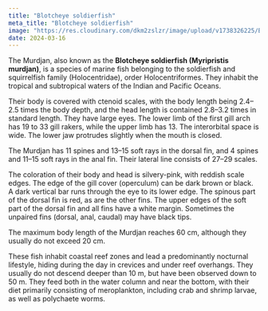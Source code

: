 ```yaml
---
title: "Blotcheye soldierfish"
meta_title: "Blotcheye soldierfish"
image: "https://res.cloudinary.com/dkm2zslzr/image/upload/v1738326225/Blotcheye_Soldierfish_hq8ct5.png"
date: 2024-03-16
---
```


The Murdjan, also known as the **Blotcheye soldierfish (Myripristis murdjan)**, is a species of marine fish belonging to the soldierfish and squirrelfish family (Holocentridae), order Holocentriformes. They inhabit the tropical and subtropical waters of the Indian and Pacific Oceans.

Their body is covered with ctenoid scales, with the body length being 2.4–2.5 times the body depth, and the head length is contained 2.8–3.2 times in standard length. They have large eyes. The lower limb of the first gill arch has 19 to 33 gill rakers, while the upper limb has 13. The interorbital space is wide. The lower jaw protrudes slightly when the mouth is closed.

The Murdjan has 11 spines and 13–15 soft rays in the dorsal fin, and 4 spines and 11–15 soft rays in the anal fin. Their lateral line consists of 27–29 scales.

The coloration of their body and head is silvery-pink, with reddish scale edges. The edge of the gill cover (operculum) can be dark brown or black. A dark vertical bar runs through the eye to its lower edge. The spinous part of the dorsal fin is red, as are the other fins. The upper edges of the soft part of the dorsal fin and all fins have a white margin. Sometimes the unpaired fins (dorsal, anal, caudal) may have black tips.

The maximum body length of the Murdjan reaches 60 cm, although they usually do not exceed 20 cm.

These fish inhabit coastal reef zones and lead a predominantly nocturnal lifestyle, hiding during the day in crevices and under reef overhangs. They usually do not descend deeper than 10 m, but have been observed down to 50 m. They feed both in the water column and near the bottom, with their diet primarily consisting of meroplankton, including crab and shrimp larvae, as well as polychaete worms.